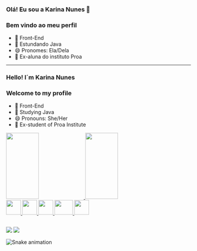 ### Olá! Eu sou a Karina Nunes 👋

### Bem vindo ao meu perfil

- 🔭 Front-End
- 🌱 Estundando Java 
- 😄 Pronomes: Ela/Dela
- 💙 Ex-aluna do instituto Proa
-------------------------------------
 ### Hello! I´m Karina Nunes
 
 ### Welcome to my profile
 
 - 🔭 Front-End
 - 🌱 Studying Java
 - 😄 Pronouns: She/Her
 - 💙 Ex-student of Proa Institute

<div>
<a href="https://github.com/KarinaNds">
<img height="180em" width="42%" src="https://github-readme-stats.vercel.app/api/top-langs/?username=KarinaNds&layout=compact&langs_count=7&theme=dracula"/>
<img height="180em" width="42%" src="https://github-readme-stats.vercel.app/api?username=KarinaNds&show_icons=true&theme=dracula&include_all_commits=true&count_private=true"/>
</div>


 <div aling=centro>
<img src="https://cdn.jsdelivr.net/gh/devicons/devicon/icons/html5/html5-original.svg" width="40" height="40"/>
<img src="https://cdn.jsdelivr.net/gh/devicons/devicon/icons/css3/css3-original.svg" width="40" height="40"/>
<img src="https://cdn.jsdelivr.net/gh/devicons/devicon/icons/javascript/javascript-original.svg" width="40" height="40"/>
<img src="https://cdn.jsdelivr.net/gh/devicons/devicon/icons/react/react-original.svg" width="50" height="40"/>
<img src="https://cdn.jsdelivr.net/gh/devicons/devicon/icons/java/java-original.svg" width="40" height="40"/>

</div>

##

<div>
<a href = "mailto:contato@karinanunessk4@gmail.com"><img src="https://img.shields.io/badge/Gmail-D14836?style=for-the-badge&logo=gmail&logoColor=white" target="_blank"></a>
<a href="https://www.linkedin.com/in/karina-nunes-82109a189/" target="_blank"><img src="https://img.shields.io/badge/-LinkedIn-%230077B5?style=for-the-badge&logo=linkedin&logoColor=white" target="_blank"></a>  

</div>


![Snake animation](https://github.com/seu-usuário-aqui/seu-usuário-aqui/blob/output/github-contribution-grid-snake.svg)
